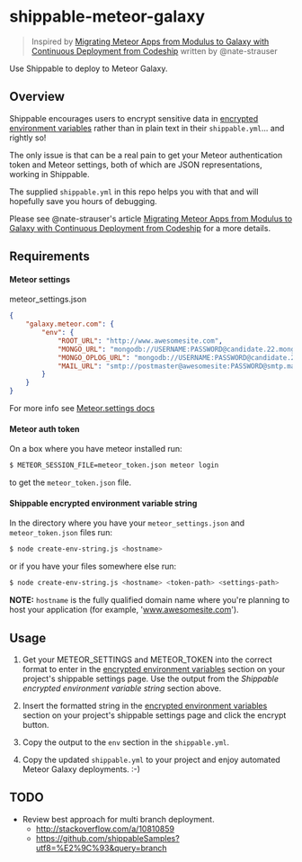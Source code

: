 # shippable-meteor-galaxy
> Inspired by [Migrating Meteor Apps from Modulus to Galaxy with Continuous Deployment from Codeship](https://medium.com/@natestrauser/migrating-meteor-apps-from-modulus-to-galaxy-with-continuous-deployment-from-codeship-aed2044cabd9) written by @nate-strauser

Use Shippable to deploy to Meteor Galaxy.

## Overview

Shippable encourages users to encrypt sensitive data in [encrypted environment variables](http://docs.shippable.com/project_settings/#encrypt-environment-variables) rather than in plain text in their `shippable.yml`... and rightly so!

The only issue is that can be a real pain to get your Meteor authentication token and Meteor settings, both of which are JSON representations, working in Shippable.

The supplied `shippable.yml` in this repo helps you with that and will hopefully save you hours of debugging.

Please see @nate-strauser's article [Migrating Meteor Apps from Modulus to Galaxy with Continuous Deployment from Codeship](https://medium.com/@natestrauser/migrating-meteor-apps-from-modulus-to-galaxy-with-continuous-deployment-from-codeship-aed2044cabd9) for a more details.

## Requirements

#### Meteor settings

meteor_settings.json
```JSON
{
	"galaxy.meteor.com": {
		"env": {
			"ROOT_URL": "http://www.awesomesite.com",
			"MONGO_URL": "mongodb://USERNAME:PASSWORD@candidate.22.mongolayer.com:12345,candidate.21.mongolayer.com:12345/somedatabase",
			"MONGO_OPLOG_URL": "mongodb://USERNAME:PASSWORD@candidate.22.mongolayer.com:12345,candidate.21.mongolayer.com:12345/local?authSource=somedatabase",
			"MAIL_URL": "smtp://postmaster@awesomesite:PASSWORD@smtp.mailgun.org:587"
		}
	}
}
```
For more info see [Meteor.settings docs](http://docs.meteor.com/#/full/meteor_settings)

#### Meteor auth token

On a box where you have meteor installed run:

```sh
$ METEOR_SESSION_FILE=meteor_token.json meteor login
```
to get the `meteor_token.json` file.

#### Shippable encrypted environment variable string

In the directory where you have your `meteor_settings.json` and `meteor_token.json` files run:

```sh
$ node create-env-string.js <hostname>
```

or if you have your files somewhere else run:

```sh
$ node create-env-string.js <hostname> <token-path> <settings-path>
```

**NOTE:** `hostname` is the fully qualified domain name where you're planning to host your application (for example, 'www.awesomesite.com').

## Usage

1. Get your METEOR_SETTINGS and METEOR_TOKEN into the correct format to enter in the [encrypted environment variables](http://docs.shippable.com/project_settings/#encrypt-environment-variables) section on your project's shippable settings page. Use the output from the _Shippable encrypted environment variable string_ section above.

2. Insert the formatted string in the [encrypted environment variables](http://docs.shippable.com/project_settings/#encrypt-environment-variables) section on your project's shippable settings page and click the encrypt button.

3. Copy the output to the `env` section in the `shippable.yml`.
4. Copy the updated `shippable.yml` to your project and enjoy automated Meteor Galaxy deployments. :-)


## TODO

* Review best approach for multi branch deployment.
	* http://stackoverflow.com/a/10810859
	* https://github.com/shippableSamples?utf8=%E2%9C%93&query=branch
